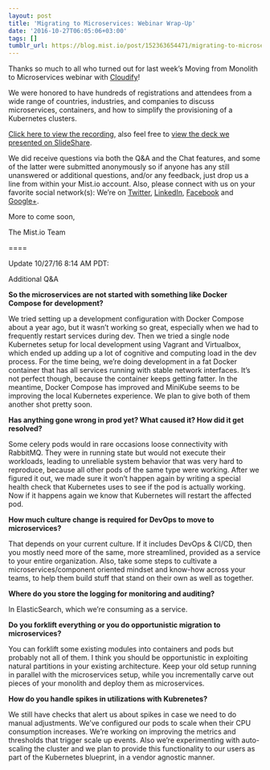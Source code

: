 ```yaml
---
layout: post
title: 'Migrating to Microservices: Webinar Wrap-Up'
date: '2016-10-27T06:05:06+03:00'
tags: []
tumblr_url: https://blog.mist.io/post/152363654471/migrating-to-microservices-webinar-wrap-up
---
```

Thanks so much to all who turned out for last week’s Moving from Monolith to Microservices webinar with [Cloudify](http://getcloudify.org/)!

We were honored to have hundreds of registrations and attendees from a wide range of countries, industries, and companies to discuss microservices, containers, and how to simplify the provisioning of a Kubernetes clusters.

[Click here to view the recording](https://mist-1.wistia.com/medias/96pr1hr1j2), also feel free to [view the deck we presented on SlideShare](http://www.slideshare.net/mistio/moving-from-monolith-to-microservices).

We did receive questions via both the Q&A and the Chat features, and some of the latter were submitted anonymously so if anyone has any still unanswered or additional questions, and/or any feedback, just drop us a line from within your Mist.io account.&nbsp;Also, please connect with us on your favorite social network(s): We’re on [Twitter](https://twitter.com/mist_io), [LinkedIn](https://www.linkedin.com/company/2897510), [Facebook](https://www.facebook.com/mistio-172575929564865/) and [Google+](https://plus.google.com/+MistIo).

More to come soon,

The Mist.io Team

====

Update 10/27/16 8:14 AM PDT:

Additional Q&A

**So the microservices are not started with something like Docker Compose for development?**

We tried setting up a development configuration with Docker Compose about a year ago, but it wasn’t working so great, especially when we had to frequently restart services during dev. Then we tried a single node Kubernetes setup for local development using Vagrant and Virtualbox, which ended up adding up a lot of cognitive and computing load in the dev process. For the time being, we’re doing development in a fat Docker container that has all services running with stable network interfaces. It’s not perfect though, because the container keeps getting fatter. In the meantime, Docker Compose has improved and MiniKube seems to be improving the local Kubernetes experience. We plan to give both of them another shot pretty soon.

**Has anything gone wrong in prod yet? What caused it? How did it get resolved?**

Some celery pods would in rare occasions loose connectivity with RabbitMQ. They were in running state but would not execute their workloads, leading to unreliable system behavior that was very hard to reproduce, because all other pods of the same type were working. After we figured it out, we made sure it won’t happen again by writing a special health check that Kubernetes uses to see if the pod is actually working. Now if it happens again we know that Kubernetes will restart the affected pod.

**How much culture change is required for DevOps to move to microservices?**

That depends on your current culture. If it includes DevOps & CI/CD, then you mostly need more of the same, more streamlined, provided as a service to your entire organization. Also, take some steps to cultivate a microservices/component oriented mindset and know-how across your teams, to help them build stuff that stand on their own as well as together.

**Where do you store the logging for monitoring and auditing?**

In ElasticSearch, which we’re consuming as a service.

**Do you forklift everything or you do opportunistic migration to microservices?**

You can forklift some existing modules into containers and pods but probably not all of them. I think you should be opportunistic in exploiting natural partitions in your existing architecture. Keep your old setup running in parallel with the microservices setup, while you incrementally carve out pieces of your monolith and deploy them as microservices.

**How do you handle spikes in utilizations with Κubrenetes?**

We still have checks that alert us about spikes in case we need to do manual adjustments. We’ve configured our pods to scale when their CPU consumption increases. We’re working on improving the metrics and thresholds that trigger scale up events. Also we’re experimenting with auto-scaling the cluster and we plan to provide this functionality to our users as part of the Kubernetes blueprint, in a vendor agnostic manner.

